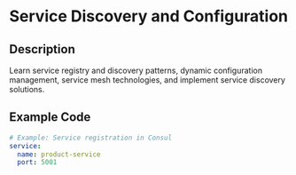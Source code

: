 # Service Discovery and Configuration

## Description
Learn service registry and discovery patterns, dynamic configuration management, service mesh technologies, and implement service discovery solutions.

## Example Code
```yaml
# Example: Service registration in Consul
service:
  name: product-service
  port: 5001
```
